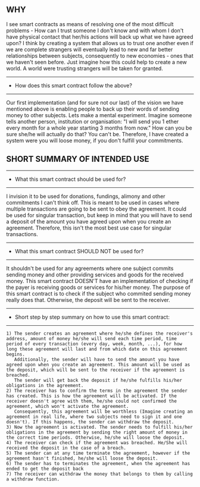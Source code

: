 

WHY
---

I see smart contracts as means of resolving one of the most difficult problems - How can I trust someone I don't know and with whom I don't have physical contact that her/his actions will back up what we have agreed upon?
I think by creating a system that allows us to trust one another even if we are complete strangers will eventually lead to new and far better relationships between subjects, consequently to new economies - ones that we haven't seen before.
Just imagine how this could help to create a new world. A world were trusting strangers will be taken for granted. 

-------------------------------------------------
* How does this smart contract follow the above?
-------------------------------------------------

Our first implementation (and for sure not our last) of the vision we have mentioned above is enabling people to back up their words of sending money to other subjects. 
Lets make a mental experiment. Imagine someone tells another person, institution or organisation: "I will send you 1 ether every month for a whole year starting 3 months from now." How can you be sure she/he will actually do that? You can't be. 
Therefore, I have created a system were you will loose money, if you don't fulfill your commitments. 

SHORT SUMMARY OF INTENDED USE
------------------------------

-----------------------------------------------
* What this smart contract should be used for?
-----------------------------------------------
I invision it to be used for donations, fundings, alimony and other commitments I can't think off. This is meant to be used in cases where multiple transactions are going to be sent to obey the agreement.
It could be used for singular transaction, but keep in mind that you will have to send a deposit of the amount you have agreed upon when you create an agreement. Therefore, this isn't the most best use case for singular transactions.

---------------------------------------------------
* What this smart contract SHOULD NOT be used for?
---------------------------------------------------
It shouldn't be used for any agreements where one subject commits sending money and other providing services and goods for the received money. 
This smart contract DOESN'T have an implementation of checking if the payer is receiving goods or services for his/her money.
The purpose of this smart contract is to check if the subject who commited sending money really does that. Otherwise, the deposit will be sent to the receiver.

---------------------------------------------------------------
* Short step by step summary on how to use this smart contract:
----------------------------------------------------------------
	1) The sender creates an agreement where he/she defines the receiver's address, amount of money he/she will send each time period, time period of every transaction (every day, week, month, ...), for how long these agreement will last and from which date on this agreement begins. 
	   Additionally, the sender will have to send the amount you have agreed upon when you create an agreement. This amount will be used as the deposit, which will be sent to the receiver if the agreement is breached.
	   The sender will get back the deposit if he/she fulfills his/her obligations in the agreement.
	2) The receiver has to confirm the terms in the agreement the sender has created. This is how the agreement will be activated. If the receiver doesn't agree with them, he/she could not confirmed the agreement, which won't activate the agreement. 
	   Consequently, this agreement will be worthless (Imagine creating an agreement in real life, where two subjects need to sign it and one doesn't). If this happens, the sender can withdraw the deposit.
	3) Now the agreement is activated. The sender needs to fulfill his/her obligations in the agreement by sending the right amount of money in the correct time periods. Otherwise, he/she will loose the deposit. 
	4) The receiver can check if the agreement was breached. He/She will received the deposit in the case of a breach.
	5) The sender can at any time terminate the agreement, however if the agreement hasn't finished, he/she will loose the deposit.
	6) The sender has to terminates the agreement, when the agreement has ended to get the deposit back
	7) The receiver can withdraw the money that belongs to them by calling a withdraw function.


